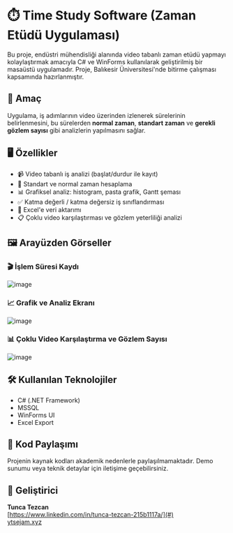 # ⏱️ Time Study Software (Zaman Etüdü Uygulaması)

Bu proje, endüstri mühendisliği alanında video tabanlı zaman etüdü yapmayı kolaylaştırmak amacıyla C# ve WinForms kullanılarak geliştirilmiş bir masaüstü uygulamadır. Proje, Balıkesir Üniversitesi'nde bitirme çalışması kapsamında hazırlanmıştır.

## 🎯 Amaç
Uygulama, iş adımlarının video üzerinden izlenerek sürelerinin belirlenmesini, bu sürelerden **normal zaman**, **standart zaman** ve **gerekli gözlem sayısı** gibi analizlerin yapılmasını sağlar.

## 🖥️ Özellikler
- 📹 Video tabanlı iş analizi (başlat/durdur ile kayıt)
- 🧮 Standart ve normal zaman hesaplama
- 📊 Grafiksel analiz: histogram, pasta grafik, Gantt şeması
- ✅ Katma değerli / katma değersiz iş sınıflandırması
- 📁 Excel'e veri aktarımı
- 📋 Çoklu video karşılaştırması ve gözlem yeterliliği analizi

## 🖼️ Arayüzden Görseller

### 🎬 İşlem Süresi Kaydı
![image](https://github.com/user-attachments/assets/cee65569-fdc1-4ac3-8b83-2d4f820a0e60)

### 📈 Grafik ve Analiz Ekranı
![image](https://github.com/user-attachments/assets/ed75c998-02d1-47ca-8ad4-239a788bf2f9)

### 📊 Çoklu Video Karşılaştırma ve Gözlem Sayısı
![image](https://github.com/user-attachments/assets/eb52b15c-08f4-4b9f-90e5-534ffe04669d)

## 🛠️ Kullanılan Teknolojiler
- C# (.NET Framework)
- MSSQL
- WinForms UI
- Excel Export

## 🔐 Kod Paylaşımı
Projenin kaynak kodları akademik nedenlerle paylaşılmamaktadır. Demo sunumu veya teknik detaylar için iletişime geçebilirsiniz.

## 👤 Geliştirici
**Tunca Tezcan**  
[https://www.linkedin.com/in/tunca-tezcan-215b1117a/](#)  
[ytsejam.xyz](#)
